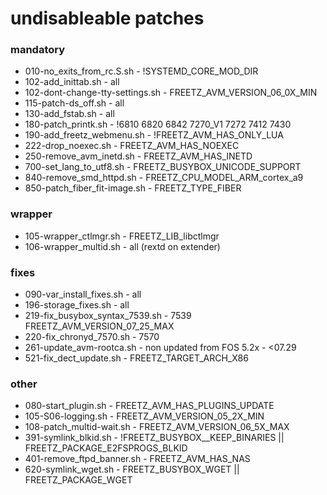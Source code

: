 # undisableable patches

### mandatory
 - 010-no_exits_from_rc.S.sh        - !SYSTEMD_CORE_MOD_DIR
 - 102-add_inittab.sh               - all
 - 102-dont-change-tty-settings.sh  - FREETZ_AVM_VERSION_06_0X_MIN
 - 115-patch-ds_off.sh              - all
 - 130-add_fstab.sh                 - all
 - 180-patch_printk.sh              - !6810 6820 6842 7270_V1 7272 7412 7430
 - 190-add_freetz_webmenu.sh        - !FREETZ_AVM_HAS_ONLY_LUA
 - 222-drop_noexec.sh               - FREETZ_AVM_HAS_NOEXEC
 - 250-remove_avm_inetd.sh          - FREETZ_AVM_HAS_INETD
 - 700-set_lang_to_utf8.sh          - FREETZ_BUSYBOX_UNICODE_SUPPORT
 - 840-remove_smd_httpd.sh          - FREETZ_CPU_MODEL_ARM_cortex_a9
 - 850-patch_fiber_fit-image.sh     - FREETZ_TYPE_FIBER

### wrapper
 - 105-wrapper_ctlmgr.sh            - FREETZ_LIB_libctlmgr
 - 106-wrapper_multid.sh            - all (rextd on extender)

### fixes
 - 090-var_install_fixes.sh         - all
 - 196-storage_fixes.sh             - all
 - 219-fix_busybox_syntax_7539.sh   - 7539 FREETZ_AVM_VERSION_07_25_MAX
 - 220-fix_chronyd_7570.sh          - 7570
 - 261-update_avm-rootca.sh         - non updated from FOS 5.2x - <07.29
 - 521-fix_dect_update.sh           - FREETZ_TARGET_ARCH_X86

### other
 - 080-start_plugin.sh              - FREETZ_AVM_HAS_PLUGINS_UPDATE
 - 105-S06-logging.sh               - FREETZ_AVM_VERSION_05_2X_MIN
 - 108-patch_multid-wait.sh         - FREETZ_AVM_VERSION_06_5X_MAX
 - 391-symlink_blkid.sh             - !FREETZ_BUSYBOX__KEEP_BINARIES || FREETZ_PACKAGE_E2FSPROGS_BLKID
 - 401-remove_ftpd_banner.sh        - FREETZ_AVM_HAS_NAS
 - 620-symlink_wget.sh              - FREETZ_BUSYBOX_WGET || FREETZ_PACKAGE_WGET

